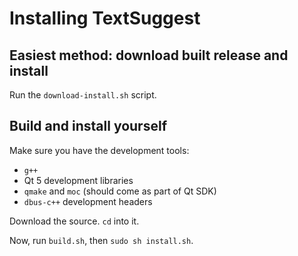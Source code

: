 # Installing TextSuggest

## Easiest method: download built release and install

Run the `download-install.sh` script.


## Build and install yourself

Make sure you have the development tools:

  - `g++`
  - Qt 5 development libraries
  - `qmake` and `moc` (should come as part of Qt SDK)
  - `dbus-c++` development headers

Download the source. `cd` into it.

Now, run `build.sh`, then `sudo sh install.sh`.